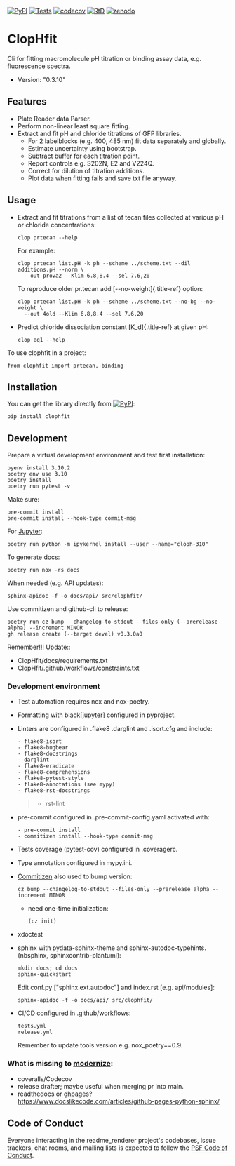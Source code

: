 [![PyPI](https://img.shields.io/pypi/v/ClopHfit.svg)](https://pypi.org/project/ClopHfit/)
[![Tests](https://github.com/darosio/ClopHfit/actions/workflows/tests.yml/badge.svg)](https://github.com/darosio/ClopHfit/actions/workflows/tests.yml)
[![codecov](https://codecov.io/gh/darosio/ClopHfit/branch/main/graph/badge.svg?token=OU6F9VFUQ6)](https://codecov.io/gh/darosio/ClopHfit)
[![RtD](https://readthedocs.org/projects/clophfit/badge/)](https://clophfit.readthedocs.io/)
[![zenodo](https://zenodo.org/badge/DOI/10.5281/zenodo.6354112.svg)](https://doi.org/10.5281/zenodo.6354112)

# ClopHfit

Cli for fitting macromolecule pH titration or binding assay data, e.g.
fluorescence spectra.

-   Version: "0.3.10"

## Features

-   Plate Reader data Parser.
-   Perform non-linear least square fitting.
-   Extract and fit pH and chloride titrations of GFP libraries.
    -   For 2 labelblocks (e.g. 400, 485 nm) fit data separately and
        globally.
    -   Estimate uncertainty using bootstrap.
    -   Subtract buffer for each titration point.
    -   Report controls e.g. S202N, E2 and V224Q.
    -   Correct for dilution of titration additions.
    -   Plot data when fitting fails and save txt file anyway.

## Usage

-   Extract and fit titrations from a list of tecan files collected at
    various pH or chloride concentrations:

        clop prtecan --help

    For example:

        clop prtecan list.pH -k ph --scheme ../scheme.txt --dil additions.pH --norm \
          --out prova2 --Klim 6.8,8.4 --sel 7.6,20

    To reproduce older pr.tecan add [\--no-weight]{.title-ref} option:

        clop prtecan list.pH -k ph --scheme ../scheme.txt --no-bg --no-weight \
          --out 4old --Klim 6.8,8.4 --sel 7.6,20

-   Predict chloride dissociation constant [K_d]{.title-ref} at given
    pH:

        clop eq1 --help

To use clophfit in a project:

    from clophfit import prtecan, binding

## Installation

You can get the library directly from
[![PyPI](https://img.shields.io/pypi/v/ClopHfit.svg)](https://pypi.org/project/ClopHfit/):

    pip install clophfit

## Development

Prepare a virtual development environment and test first installation:

    pyenv install 3.10.2
    poetry env use 3.10
    poetry install
    poetry run pytest -v

Make sure:

    pre-commit install
    pre-commit install --hook-type commit-msg

For [Jupyter](https://jupyter.org/):

    poetry run python -m ipykernel install --user --name="cloph-310"

To generate docs:

    poetry run nox -rs docs

When needed (e.g. API updates):

    sphinx-apidoc -f -o docs/api/ src/clophfit/

Use commitizen and github-cli to release:

    poetry run cz bump --changelog-to-stdout --files-only (--prerelease alpha) --increment MINOR
    gh release create (--target devel) v0.3.0a0

Remember!!! Update::
- ClopHfit/docs/requirements.txt
- ClopHfit/.github/workflows/constraints.txt

### Development environment

-   Test automation requires nox and nox-poetry.

-   Formatting with black\[jupyter\] configured in pyproject.

-   Linters are configured in .flake8 .darglint and .isort.cfg and
    include:

        - flake8-isort
        - flake8-bugbear
        - flake8-docstrings
        - darglint
        - flake8-eradicate
        - flake8-comprehensions
        - flake8-pytest-style
        - flake8-annotations (see mypy)
        - flake8-rst-docstrings

    > -   rst-lint

-   pre-commit configured in .pre-commit-config.yaml activated with:

        - pre-commit install
        - commitizen install --hook-type commit-msg

-   Tests coverage (pytest-cov) configured in .coveragerc.

-   Type annotation configured in mypy.ini.

-   [Commitizen](https://commitizen-tools.github.io/commitizen/) also
    used to bump version:

        cz bump --changelog-to-stdout --files-only --prerelease alpha --increment MINOR

    -   need one-time initialization:

            (cz init)

-   xdoctest

-   sphinx with pydata-sphinx-theme and sphinx-autodoc-typehints.
    (nbsphinx, sphinxcontrib-plantuml):

        mkdir docs; cd docs
        sphinx-quickstart

    Edit conf.py \[\"sphinx.ext.autodoc\"\] and index.rst \[e.g.
    api/modules\]:

        sphinx-apidoc -f -o docs/api/ src/clophfit/

-   CI/CD configured in .github/workflows:

        tests.yml
        release.yml

    Remember to update tools version e.g. nox_poetry==0.9.

### What is missing to [modernize](https://cjolowicz.github.io/posts/hypermodern-python-06-ci-cd/):

-   coveralls/Codecov
-   release drafter; maybe useful when merging pr into main.
-   readthedocs or ghpages?
    <https://www.docslikecode.com/articles/github-pages-python-sphinx/>

## Code of Conduct

Everyone interacting in the readme_renderer project\'s codebases, issue
trackers, chat rooms, and mailing lists is expected to follow the [PSF
Code of
Conduct](https://github.com/pypa/.github/blob/main/CODE_OF_CONDUCT.md).
